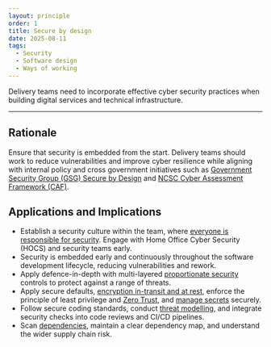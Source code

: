 ```yaml
---
layout: principle
order: 1
title: Secure by design
date: 2025-08-11
tags:
  - Security
  - Software design
  - Ways of working
---
```


Delivery teams need to incorporate effective cyber security practices when building digital services and technical infrastructure.

---

## Rationale
Ensure that security is embedded from the start. Delivery teams should work to reduce vulnerabilities and improve cyber resilience while aligning with internal policy and cross government initiatives such as [Government Security Group (GSG) Secure by Design](https://www.security.gov.uk/policy-and-guidance/secure-by-design/) and [NCSC Cyber Assessment Framework (CAF)](https://www.ncsc.gov.uk/collection/cyber-assessment-framework).

## Applications and Implications
- Establish a security culture within the team, where [everyone is responsible for security](/principles/security-is-everyones-responsibility/). Engage with Home Office Cyber Security (HOCS) and security teams early.
- Security is embedded early and continuously throughout the software development lifecycle, reducing vulnerabilities and rework.
- Apply defence-in-depth with multi-layered [proportionate security](/principles/proportionate-security/) controls to protect against a range of threats.
- Apply secure defaults, [encryption in-transit and at rest](/standards/encrypting-data-rest-transit/), enforce the principle of least privilege and [Zero Trust](/principles/zero-trust/), and [manage secrets](/standards/managing-secrets/) securely.
- Follow secure coding standards, conduct [threat modelling](/patterns/threat-modelling/), and integrate security checks into code reviews and CI/CD pipelines.
- Scan [dependencies](/standards/managing-security-software-dependencies/), maintain a clear dependency map, and understand the wider supply chain risk.


